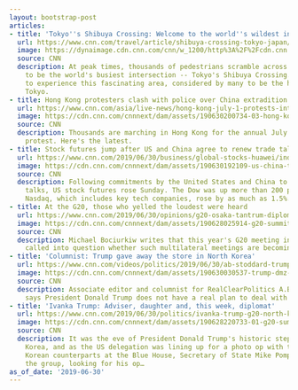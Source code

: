 ```yaml
---
layout: bootstrap-post
articles:
- title: 'Tokyo''s Shibuya Crossing: Welcome to the world''s wildest intersection'
  url: https://www.cnn.com/travel/article/shibuya-crossing-tokyo-japan/index.html
  image: https://dynaimage.cdn.cnn.com/cnn/w_1200/http%3A%2F%2Fcdn.cnn.com%2Fcnnnext%2Fdam%2Fassets%2F190614113003-19-shibuya-crossing-story-only-super-tease.jpg
  source: CNN
  description: At peak times, thousands of pedestrians scramble across what's believed
    to be the world's busiest intersection -- Tokyo's Shibuya Crossing. Here's how
    to experience this fascinating area, considered by many to be the heartbeat of
    Tokyo.
- title: Hong Kong protesters clash with police over China extradition bill
  url: https://www.cnn.com/asia/live-news/hong-kong-july-1-protests-intl-hnk/index.html
  image: https://cdn.cnn.com/cnnnext/dam/assets/190630200734-03-hong-kong-protests-0701-super-tease.jpg
  source: CNN
  description: Thousands are marching in Hong Kong for the annual July 1 pro-democracy
    protest. Here's the latest.
- title: Stock futures jump after US and China agree to renew trade talks
  url: https://www.cnn.com/2019/06/30/business/global-stocks-huawei/index.html
  image: https://cdn.cnn.com/cnnnext/dam/assets/190630192109-us-china-trade-talks-0630-super-tease.jpg
  source: CNN
  description: Following commitments by the United States and China to resume trade
    talks, US stock futures rose Sunday. The Dow was up more than 200 points and the
    Nasdaq, which includes key tech companies, rose by as much as 1.5%.
- title: At the G20, those who yelled the loudest were heard
  url: https://www.cnn.com/2019/06/30/opinions/g20-osaka-tantrum-diplomacy-saudi-arabia-china-russia-bociurkiw/index.html
  image: https://cdn.cnn.com/cnnnext/dam/assets/190628025914-g20-summit-26-super-tease.jpg
  source: CNN
  description: Michael Bociurkiw writes that this year's G20 meeting in Osaka, Japan,
    called into question whether such multilateral meetings are becoming an anachronism.
- title: 'Columnist: Trump gave away the store in North Korea'
  url: https://www.cnn.com/videos/politics/2019/06/30/ab-stoddard-trump-giveaway-north-korea-sot-nr-vpx.cnn
  image: https://cdn.cnn.com/cnnnext/dam/assets/190630030537-trump-dmz-10-super-tease.jpg
  source: CNN
  description: Associate editor and columnist for RealClearPolitics A.B. Stoddard
    says President Donald Trump does not have a real plan to deal with North Korea.
- title: 'Ivanka Trump: Adviser, daughter and, this week, diplomat'
  url: https://www.cnn.com/2019/06/30/politics/ivanka-trump-g20-north-korea/index.html
  image: https://cdn.cnn.com/cnnnext/dam/assets/190628220733-01-g20-summit-ivanka-0629-super-tease.jpg
  source: CNN
  description: It was the eve of President Donald Trump's historic steps into North
    Korea, and as the US delegation was lining up for a photo op with their South
    Korean counterparts at the Blue House, Secretary of State Mike Pompeo paced behind
    the group, looking for his op…
as_of_date: '2019-06-30'
---
```


